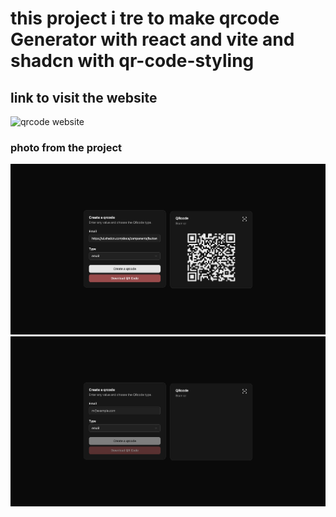 # this project i tre to make qrcode Generator with  react and vite and shadcn with qr-code-styling


## link to visit the website 
![qrcode website](https://qrcode-with-react.vercel.app/)

### photo from the project
![firstphoto](https://github.com/Khalidabdi1/qrcode-with-react/blob/main/src/assets/qrcode1.jpeg)
![second photo](https://github.com/Khalidabdi1/qrcode-with-react/blob/main/src/assets/qrcode2.jpeg)



